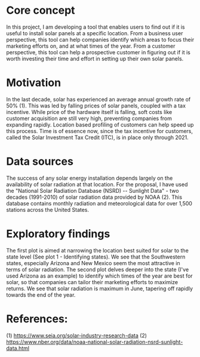 # Core concept 
In this project, I am developing a tool that enables users to find out if it is useful to install solar panels at a specific location. From a business user perspective, this tool can help companies identify which areas to focus their marketing efforts on, and at what times of the year. From a customer perspective, this tool can help a prospective customer in figuring out if it is worth investing their time and effort in setting up their own solar panels.

# Motivation
In the last decade, solar has experienced an average annual growth rate of 50% (1). This was led by falling prices of solar panels,  coupled with a tax incentive. While price of the hardware itself is falling, soft costs like customer acquisition are still very high, preventing companies from expanding rapidly. Location based profiling of customers can help speed up this process. Time is of essence now, since the tax incentive for customers, called the Solar Investment Tax Credit (ITC), is in place only through 2021.

# Data sources 
The success of any solar energy installation depends largely on the availability of solar radiation at that location. For the proposal, I have used the "National Solar Radiation Database (NSRD) -- Sunlight Data" - two decades (1991-2010) of solar radiation data provided by NOAA (2). This database contains monthly radiation and meteorological data for over 1,500 stations across the United States.

# Exploratory findings
The first plot is aimed at narrowing the location best suited for solar to the state level (See plot 1 - Identifying states). We see that the Southwestern states, especially Arizona and New Mexico seem the most attractive in terms of solar radiation.
The second plot delves deeper into the state (I've used Arizona as an example) to identify which times of the year are best for solar, so that companies can tailor their marketing efforts to maximize returns. We see that solar radiation is maximum in June, tapering off rapidly towards the end of the year.

# References:
(1) https://www.seia.org/solar-industry-research-data
(2) https://www.nber.org/data/noaa-national-solar-radiation-nsrd-sunlight-data.html
